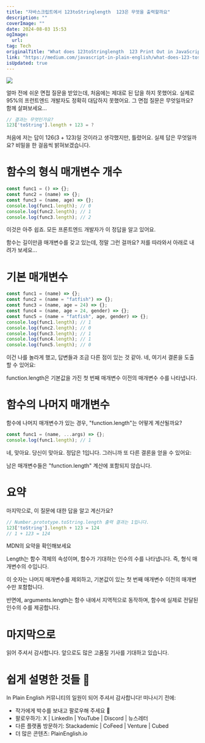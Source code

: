 ```yaml
---
title: "자바스크립트에서 123toStringlength  123은 무엇을 출력할까요"
description: ""
coverImage: ""
date: 2024-08-03 15:53
ogImage: 
  url: 
tag: Tech
originalTitle: "What does 123toStringlength  123 Print Out in JavaScript"
link: "https://medium.com/javascript-in-plain-english/what-does-123-tostring-length-123-print-out-in-javascript-f2e7dbac360e"
isUpdated: true
---
```






<img src="/assets/img/Whatdoes123toStringlength123PrintOutinJavaScript_0.png" />

얼마 전에 쉬운 면접 질문을 받았는데, 처음에는 제대로 된 답을 하지 못했어요. 실제로 95%의 프런트엔드 개발자도 정확히 대답하지 못했어요. 그 면접 질문은 무엇일까요? 함께 살펴보세요…

```js
// 결과는 무엇인가요?
123['toString'].length + 123 = ?
```

처음에 저는 답이 126(3 + 123)일 것이라고 생각했지만, 틀렸어요. 실제 답은 무엇일까요? 비밀을 한 걸음씩 밝혀보겠습니다.

<div class="content-ad"></div>

# 함수의 형식 매개변수 개수

```js
const func1 = () => {};
const func2 = (name) => {};
const func3 = (name, age) => {};
console.log(func1.length); // 0
console.log(func2.length); // 1
console.log(func3.length); // 2
```

이것은 아주 쉽죠. 모든 프론트엔드 개발자가 이 정답을 알고 있어요.

함수는 길이만큼 매개변수를 갖고 있는데, 정말 그런 걸까요? 저를 따라와서 아래로 내려가 보세요...

<div class="content-ad"></div>

# 기본 매개변수

```js
const func1 = (name) => {};
const func2 = (name = "fatfish") => {};
const func3 = (name, age = 24) => {};
const func4 = (name, age = 24, gender) => {};
const func5 = (name = "fatfish", age, gender) => {};
console.log(func1.length); // 1
console.log(func2.length); // 0
console.log(func3.length); // 1
console.log(func4.length); // 1
console.log(func5.length); // 0
```

이건 나를 놀라게 했고, 답변들과 조금 다른 점이 있는 것 같아. 네, 여기서 결론을 도출할 수 있어요:

function.length은 기본값을 가진 첫 번째 매개변수 이전의 매개변수 수를 나타냅니다.

<div class="content-ad"></div>

# 함수의 나머지 매개변수

함수에 나머지 매개변수가 있는 경우, "function.length"는 어떻게 계산될까요?

```js
const func1 = (name, ...args) => {};
console.log(func1.length); // 1
```

네, 맞아요. 당신이 맞아요. 정답은 1입니다. 그러니까 또 다른 결론을 얻을 수 있어요:

<div class="content-ad"></div>

남은 매개변수들은 "function.length" 계산에 포함되지 않습니다.

# 요약

마지막으로, 이 질문에 대한 답을 알고 계신가요?

```js
// Number.prototype.toString.length 출력 결과는 1입니다.
123['toString'].length + 123 = 124
// 1 + 123 = 124
```

<div class="content-ad"></div>

MDN의 요약을 확인해보세요

Length는 함수 객체의 속성이며, 함수가 기대하는 인수의 수를 나타냅니다. 즉, 형식 매개변수의 수입니다.

이 숫자는 나머지 매개변수를 제외하고, 기본값이 있는 첫 번째 매개변수 이전의 매개변수만 포함합니다.

반면에, arguments.length는 함수 내에서 지역적으로 동작하며, 함수에 실제로 전달된 인수의 수를 제공합니다.

<div class="content-ad"></div>

# 마지막으로

읽어 주셔서 감사합니다. 앞으로도 많은 고품질 기사를 기대하고 있습니다.

# 쉽게 설명한 것들 🚀

In Plain English 커뮤니티의 일원이 되어 주셔서 감사합니다! 떠나시기 전에:

<div class="content-ad"></div>

- 작가에게 박수를 보내고 팔로우해 주세요 ️👏️️
- 팔로우하기: X | LinkedIn | YouTube | Discord | 뉴스레터
- 다른 플랫폼 방문하기: Stackademic | CoFeed | Venture | Cubed
- 더 많은 콘텐츠: PlainEnglish.io
